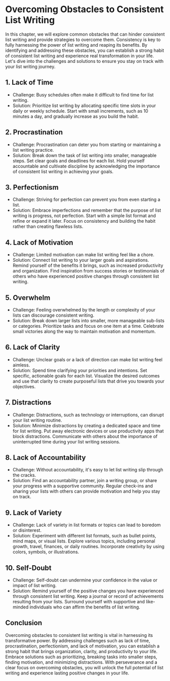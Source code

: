 Overcoming Obstacles to Consistent List Writing
===========================================================

In this chapter, we will explore common obstacles that can hinder consistent list writing and provide strategies to overcome them. Consistency is key to fully harnessing the power of list writing and reaping its benefits. By identifying and addressing these obstacles, you can establish a strong habit of consistent list writing and experience real transformation in your life. Let's dive into the challenges and solutions to ensure you stay on track with your list writing journey.

**1. Lack of Time**
-------------------

* Challenge: Busy schedules often make it difficult to find time for list writing.
* Solution: Prioritize list writing by allocating specific time slots in your daily or weekly schedule. Start with small increments, such as 10 minutes a day, and gradually increase as you build the habit.

**2. Procrastination**
----------------------

* Challenge: Procrastination can deter you from starting or maintaining a list writing practice.
* Solution: Break down the task of list writing into smaller, manageable steps. Set clear goals and deadlines for each list. Hold yourself accountable and cultivate discipline by acknowledging the importance of consistent list writing in achieving your goals.

**3. Perfectionism**
--------------------

* Challenge: Striving for perfection can prevent you from even starting a list.
* Solution: Embrace imperfections and remember that the purpose of list writing is progress, not perfection. Start with a simple list format and refine or expand it later. Focus on consistency and building the habit rather than creating flawless lists.

**4. Lack of Motivation**
-------------------------

* Challenge: Limited motivation can make list writing feel like a chore.
* Solution: Connect list writing to your larger goals and aspirations. Remind yourself of the benefits it brings, such as increased productivity and organization. Find inspiration from success stories or testimonials of others who have experienced positive changes through consistent list writing.

**5. Overwhelm**
----------------

* Challenge: Feeling overwhelmed by the length or complexity of your lists can discourage consistent writing.
* Solution: Break down larger lists into smaller, more manageable sub-lists or categories. Prioritize tasks and focus on one item at a time. Celebrate small victories along the way to maintain motivation and momentum.

**6. Lack of Clarity**
----------------------

* Challenge: Unclear goals or a lack of direction can make list writing feel aimless.
* Solution: Spend time clarifying your priorities and intentions. Set specific, actionable goals for each list. Visualize the desired outcomes and use that clarity to create purposeful lists that drive you towards your objectives.

**7. Distractions**
-------------------

* Challenge: Distractions, such as technology or interruptions, can disrupt your list writing routine.
* Solution: Minimize distractions by creating a dedicated space and time for list writing. Put away electronic devices or use productivity apps that block distractions. Communicate with others about the importance of uninterrupted time during your list writing sessions.

**8. Lack of Accountability**
-----------------------------

* Challenge: Without accountability, it's easy to let list writing slip through the cracks.
* Solution: Find an accountability partner, join a writing group, or share your progress with a supportive community. Regular check-ins and sharing your lists with others can provide motivation and help you stay on track.

**9. Lack of Variety**
----------------------

* Challenge: Lack of variety in list formats or topics can lead to boredom or disinterest.
* Solution: Experiment with different list formats, such as bullet points, mind maps, or visual lists. Explore various topics, including personal growth, travel, finances, or daily routines. Incorporate creativity by using colors, symbols, or illustrations.

**10. Self-Doubt**
------------------

* Challenge: Self-doubt can undermine your confidence in the value or impact of list writing.
* Solution: Remind yourself of the positive changes you have experienced through consistent list writing. Keep a journal or record of achievements resulting from your lists. Surround yourself with supportive and like-minded individuals who can affirm the benefits of list writing.

**Conclusion**
--------------

Overcoming obstacles to consistent list writing is vital in harnessing its transformative power. By addressing challenges such as lack of time, procrastination, perfectionism, and lack of motivation, you can establish a strong habit that brings organization, clarity, and productivity to your life. Embrace solutions such as prioritizing, breaking tasks into smaller steps, finding motivation, and minimizing distractions. With perseverance and a clear focus on overcoming obstacles, you will unlock the full potential of list writing and experience lasting positive changes in your life.
